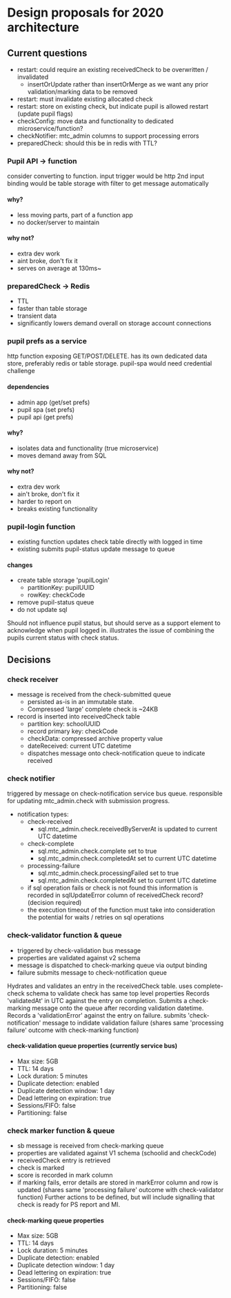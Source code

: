 # Design proposals for 2020 architecture

## Current questions
- restart: could require an existing receivedCheck to be overwritten / invalidated
  - insertOrUpdate rather than insertOrMerge as we want any prior validation/marking data to be removed
- restart: must invalidate existing allocated check
- restart: store on existing check, but indicate pupil is allowed restart (update pupil flags)
- checkConfig: move data and functionality to dedicated microservice/function?
- checkNotifier: mtc_admin columns to support processing errors
- preparedCheck: should this be in redis with TTL?

### Pupil API -> function
consider converting to function.
input trigger would be http
2nd input binding would be table storage with filter to get message automatically
#### why?
- less moving parts, part of a function app
- no docker/server to maintain
#### why not?
- extra dev work
- aint broke, don't fix it
- serves on average at 130ms~

### preparedCheck -> Redis
- TTL
- faster than table storage
- transient data
- significantly lowers demand overall on storage account connections

### pupil prefs as a service
http function exposing GET/POST/DELETE.
has its own dedicated data store, preferably redis or table storage.
pupil-spa would need credential challenge
#### dependencies
- admin app (get/set prefs)
- pupil spa (set prefs)
- pupil api (get prefs)
#### why?
- isolates data and functionality (true microservice)
- moves demand away from SQL
#### why not?
- extra dev work
- ain't broke, don't fix it
- harder to report on
- breaks existing functionality

### pupil-login function
- existing function updates check table directly with logged in time
- existing submits pupil-status update message to queue
#### changes
- create table storage 'pupilLogin'
  - partitionKey: pupilUUID
  - rowKey: checkCode
- remove pupil-status queue
- do not update sql

Should not influence pupil status, but should serve as a support element to acknowledge when pupil logged in.
illustrates the issue of combining the pupils current status with check status.

## Decisions

### check receiver
- message is received from the check-submitted queue
  - persisted as-is in an immutable state.
  - Compressed 'large' complete check is ~24KB
- record is inserted into receivedCheck table
  - partition key: schoolUUID
  - record primary key: checkCode
  - checkData: compressed archive property value
  - dateReceived: current UTC datetime
  - dispatches message onto check-notification queue to indicate received

### check notifier
triggered by message on check-notification service bus queue.
responsible for updating mtc_admin.check with submission progress.
- notification types:
  - check-received
    - sql.mtc_admin.check.receivedByServerAt is updated to current UTC datetime
  - check-complete
    - sql.mtc_admin.check.complete set to true
    - sql.mtc_admin.check.completedAt set to current UTC datetime
  - processing-failure
    - sql.mtc_admin.check.processingFailed set to true
    - sql.mtc_admin.check.completedAt set to current UTC datetime
  - if sql operation fails or check is not found this information is recorded in sqlUpdateError column of receivedCheck record? (decision required)
  - the execution timeout of the function must take into consideration the potential for waits / retries on sql operations

### check-validator function & queue

- triggered by check-validation bus message
- properties are validated against v2 schema
- message is dispatched to check-marking queue via output binding
- failure submits message to check-notification queue

Hydrates and validates an entry in the receivedCheck table.
uses complete-check schema to validate check has same top level properties
Records 'validatedAt' in UTC against the entry on completion.
Submits a check-marking message onto the queue after recording validation datetime.
Records a 'validationError' against the entry on failure.
submits 'check-notification' message to indidate validation failure (shares same 'processing failure' outcome with check-marking function)

#### check-validation queue properties (currently service bus)
- Max size: 5GB
- TTL: 14 days
- Lock duration: 5 minutes
- Duplicate detection: enabled
- Duplicate detection window: 1 day
- Dead lettering on expiration: true
- Sessions/FIFO: false
- Partitioning: false

### check marker function & queue

  - sb message is received from check-marking queue
  - properties are validated against V1 schema (schoolid and checkCode)
  - receivedCheck entry is retrieved
  - check is marked
  - score is recorded in mark column
  - if marking fails, error details are stored in markError column and row is updated (shares same 'processing failure' outcome with check-validator function)
Further actions to be defined, but will include signalling that check is ready for PS report and MI.

#### check-marking queue properties
- Max size: 5GB
- TTL: 14 days
- Lock duration: 5 minutes
- Duplicate detection: enabled
- Duplicate detection window: 1 day
- Dead lettering on expiration: true
- Sessions/FIFO: false
- Partitioning: false
